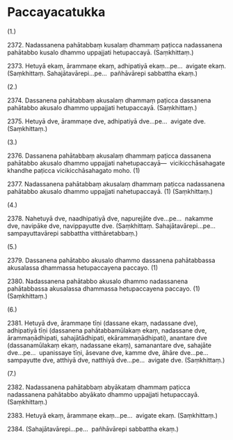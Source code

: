 

# Paccayacatukka





(1.)

2372\. Nadassanena pahātabbaṃ kusalaṃ dhammaṃ paṭicca nadassanena pahātabbo kusalo dhammo uppajjati hetupaccayā. (Saṃkhittaṃ.)

2373\. Hetuyā ekaṃ, ārammaṇe ekaṃ, adhipatiyā ekaṃ…pe…  avigate ekaṃ. (Saṃkhittaṃ. Sahajātavārepi…pe…  pañhāvārepi sabbattha ekaṃ.)

(2.)

2374\. Dassanena pahātabbaṃ akusalaṃ dhammaṃ paṭicca dassanena pahātabbo akusalo dhammo uppajjati hetupaccayā. (Saṃkhittaṃ.)

2375\. Hetuyā dve, ārammaṇe dve, adhipatiyā dve…pe…  avigate dve. (Saṃkhittaṃ.)

(3.)

2376\. Dassanena pahātabbaṃ akusalaṃ dhammaṃ paṭicca dassanena pahātabbo akusalo dhammo uppajjati nahetupaccayā—  vicikicchāsahagate khandhe paṭicca vicikicchāsahagato moho. (1)

2377\. Nadassanena pahātabbaṃ akusalaṃ dhammaṃ paṭicca nadassanena pahātabbo akusalo dhammo uppajjati nahetupaccayā. (1) (Saṃkhittaṃ.)

(4.)

2378\. Nahetuyā dve, naadhipatiyā dve, napurejāte dve…pe…  nakamme dve, navipāke dve, navippayutte dve. (Saṃkhittaṃ. Sahajātavārepi…pe…  sampayuttavārepi sabbattha vitthāretabbaṃ.)

(5.)

2379\. Dassanena pahātabbo akusalo dhammo dassanena pahātabbassa akusalassa dhammassa hetupaccayena paccayo. (1)

2380\. Nadassanena pahātabbo akusalo dhammo nadassanena pahātabbassa akusalassa dhammassa hetupaccayena paccayo. (1) (Saṃkhittaṃ.)

(6.)

2381\. Hetuyā dve, ārammaṇe tīṇi (dassane ekaṃ, nadassane dve), adhipatiyā tīṇi (dassanena pahātabbamūlakaṃ ekaṃ, nadassane dve, ārammaṇādhipati, sahajātādhipati, ekārammaṇādhipati), anantare dve (dassanamūlakaṃ ekaṃ, nadassane ekaṃ), samanantare dve, sahajāte dve…pe…  upanissaye tīṇi, āsevane dve, kamme dve, āhāre dve…pe…  sampayutte dve, atthiyā dve, natthiyā dve…pe…  avigate dve. (Saṃkhittaṃ.)

(7.)

2382\. Nadassanena pahātabbaṃ abyākataṃ dhammaṃ paṭicca nadassanena pahātabbo abyākato dhammo uppajjati hetupaccayā. (Saṃkhittaṃ.)

2383\. Hetuyā ekaṃ, ārammaṇe ekaṃ…pe…  avigate ekaṃ. (Saṃkhittaṃ.)

2384\. (Sahajātavārepi…pe…  pañhāvārepi sabbattha ekaṃ.)



